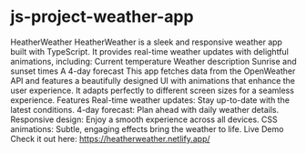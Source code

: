 # js-project-weather-app
HeatherWeather 
HeatherWeather is a sleek and responsive weather app built with TypeScript. It provides real-time weather updates with delightful animations, including:
Current temperature 
Weather description 
Sunrise and sunset times 
A 4-day forecast 
This app fetches data from the OpenWeather API and features a beautifully designed UI with animations that enhance the user experience. It adapts perfectly to different screen sizes for a seamless experience.
Features
Real-time weather updates: Stay up-to-date with the latest conditions.
4-day forecast: Plan ahead with daily weather details.
Responsive design: Enjoy a smooth experience across all devices.
CSS animations: Subtle, engaging effects bring the weather to life.
Live Demo
Check it out here: 
https://heatherweather.netlify.app/

